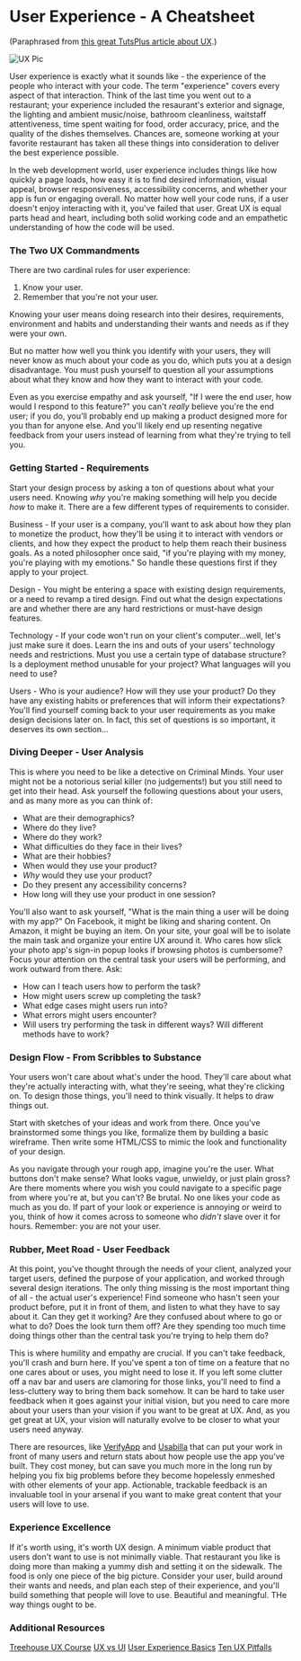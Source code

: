 # User Experience - A Cheatsheet
(Paraphrased from [this great TutsPlus article about UX](http://webdesign.tutsplus.com/articles/the-basics-of-great-ux--webdesign-8823).)

![UX Pic](http://www.creativerealities.com/Portals/64975/images/sad-UX-happy1.jpg)

User experience is exactly what it sounds like - the experience of the people who interact with your code. The term "experience" covers every aspect of that interaction. Think of the last time you went out to a restaurant; your experience included the resaurant's exterior and signage, the lighting and ambient music/noise, bathroom cleanliness, waitstaff attentiveness, time spent waiting for food, order accuracy, price, and the quality of the dishes themselves. Chances are, someone working at your favorite restaurant has taken all these things into consideration to deliver the best experience possible.

In the web development world, user experience includes things like how quickly a page loads, how easy it is to find desired information, visual appeal, browser responsiveness, accessibility concerns, and whether your app is fun or engaging overall. No matter how well your code runs, if a user doesn't enjoy interacting with it, you've failed that user. Great UX is equal parts head and heart, including both solid working code and an empathetic understanding of how the code will be used.

### The Two UX Commandments

There are two cardinal rules for user experience:
1) Know your user.
2) Remember that you're not your user.

Knowing your user means doing research into their desires, requirements, environment and habits and understanding their wants and needs as if they were your own. 

But no matter how well you think you identify with your users, they will never know as much about your code as you do, which puts you at a design disadvantage. You must push yourself to question all your assumptions about what they know and how they want to interact with your code. 

Even as you exercise empathy and ask yourself, "If I were the end user, how would I respond to this feature?" you can't *really* believe you're the end user; if you do, you'll probably end up making a product designed more for you than for anyone else. And you'll likely end up resenting negative feedback from your users instead of learning from what they're trying to tell you.

### Getting Started - Requirements

Start your design process by asking a ton of questions about what your users need. Knowing *why* you're making something will help you decide *how* to make it. There are a few different types of requirements to consider. 

Business - If your user is a company, you'll want to ask about how they plan to monetize the product, how they'll be using it to interact with vendors or clients, and how they expect the product to help them reach their business goals. As a noted philosopher once said, "if you're playing with my money, you're playing with my emotions." So handle these questions first if they apply to your project.

Design - You might be entering a space with existing design requirements, or a need to revamp a tired design. Find out what the design expectations are and whether there are any hard restrictions or must-have design features.

Technology - If your code won't run on your client's computer...well, let's just make sure it does. Learn the ins and outs of your users' technology needs and restrictions. Must you use a certain type of database structure? Is a deployment method unusable for your project? What languages will you need to use?

Users - Who is your audience? How will they use your product? Do they have any existing habits or preferences that will inform their expectations? You'll find yourself coming back to your user requirements as you make design decisions later on. In fact, this set of questions is so important, it deserves its own section...

### Diving Deeper - User Analysis

This is where you need to be like a detective on Criminal Minds. Your user might not be a notorious serial killer (no judgements!) but you still need to get into their head. Ask yourself the following questions about your users, and as many more as you can think of:

* What are their demographics?
* Where do they live?
* Where do they work?
* What difficulties do they face in their lives?
* What are their hobbies?
* When would they use your product?
* *Why* would they use your product?
* Do they present any accessibility concerns?
* How long will they use your product in one session?

You'll also want to ask yourself, "What is the main thing a user will be doing with my app?" On Facebook, it might be liking and sharing content. On Amazon, it might be buying an item. On your site, your goal will be to isolate the main task and organize your entire UX around it. Who cares how slick your photo app's sign-in popup looks if browsing photos is cumbersome? Focus your attention on the central task your users will be performing, and work outward from there. Ask:

* How can I teach users how to perform the task?
* How might users screw up completing the task? 
* What edge cases might users run into? 
* What errors might users encounter?
* Will users try performing the task in different ways? Will different methods have to work?

### Design Flow - From Scribbles to Substance

Your users won't care about what's under the hood. They'll care about what they're actually interacting with, what they're seeing, what they're clicking on. To design those things, you'll need to think visually. It helps to draw things out.

Start with sketches of your ideas and work from there. Once you've brainstormed some things you like, formalize them by building a basic wireframe. Then write some HTML/CSS to mimic the look and functionality of your design.

As you navigate through your rough app, imagine you're the user. What buttons don't make sense? What looks vague, unwieldy, or just plain gross? Are there moments where you wish you could navigate to a specific page from where you're at, but you can't? Be brutal. No one likes your code as much as you do. If part of your look or experience is annoying or weird to you, think of how it comes across to someone who *didn't* slave over it for hours. Remember: you are not your user.

### Rubber, Meet Road - User Feedback

At this point, you've thought through the needs of your client, analyzed your target users, defined the purpose of your application, and worked through several design iterations. The only thing missing is the most important thing of all - the actual user's experience! Find someone who hasn't seen your product before, put it in front of them, and listen to what they have to say about it. Can they get it working? Are they confused about where to go or what to do? Does the look turn them off? Are they spending too much time doing things other than the central task you're trying to help them do?

This is where humility and empathy are crucial. If you can't take feedback, you'll crash and burn here. If you've spent a ton of time on a feature that no one cares about or uses, you might need to lose it. If you left some clutter off a nav bar and users are clamoring for those links, you'll need to find a less-cluttery way to bring them back somehow. It can be hard to take user feedback when it goes against your initial vision, but you need to care more about your users than your vision if you want to be great at UX. And, as you get great at UX, your vision will naturally evolve to be closer to what your users need anyway.

There are resources, like [VerifyApp](www.verifyapp.com) and [Usabilla](usabilla.com) that can put your work in front of many users and return stats about how people use the app you've built. They cost money, but can save you much more in the long run by helping you fix big problems before they become hopelessly enmeshed with other elements of your app. Actionable, trackable feedback is an invaluable tool in your arsenal if you want to make great content that your users will love to use.

### Experience Excellence

If it's worth using, it's worth UX design. A minimum viable product that users don't want to use is not minimally viable. That restaurant you like is doing more than making a yummy dish and setting it on the sidewalk. The food is only one piece of the big picture. Consider your user, build around their wants and needs, and plan each step of their experience, and you'll build something that people will love to use. Beautiful and meaningful. THe way things ought to be. 

### Additional Resources

[Treehouse UX Course](http://teamtreehouse.com/library/ux-basics)
[UX vs UI](http://www.webdesignerdepot.com/2012/06/ui-vs-ux-whats-the-difference/)
[User Experience Basics](http://www.usability.gov/what-and-why/user-experience.html)
[Ten UX Pitfalls](http://www.dummies.com/how-to/content/top-10-ux-pitfalls.html)


